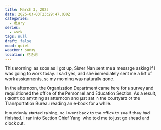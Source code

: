 ```yaml
---
title: March 3, 2025
date: 2025-03-03T23:29:47.000Z
categories:
  - diary
series:
  - work
tags: null
draft: false
mood: quiet
weather: sunny
location: 花渔洞
---
```


This morning, as soon as I got up, Sister Nan sent me a message asking if I was going to work today. I said yes, and she immediately sent me a list of work assignments, so my morning was naturally gone.

In the afternoon, the Organization Department came here for a survey and requisitioned the office of the Personnel and Education Section. As a result, I didn't do anything all afternoon and just sat in the courtyard of the Transportation Bureau reading an e-book for a while. 

It suddenly started raining, so I went back to the office to see if they had finished. I ran into Section Chief Yang, who told me to just go ahead and clock out. 